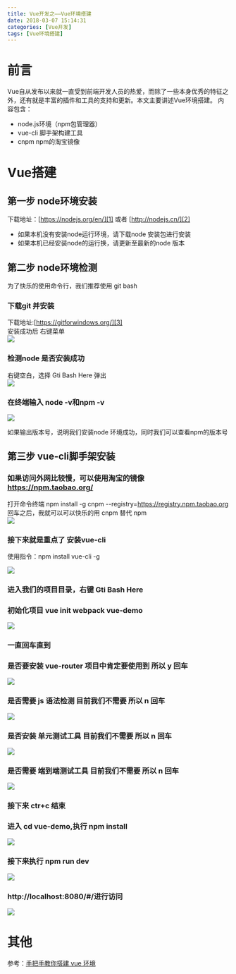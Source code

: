 ```yaml
---
title: Vue开发之——Vue环境搭建
date: 2018-03-07 15:14:31
categories: [Vue开发]
tags: [Vue环境搭建]
---
```

# 前言 
Vue自从发布以来就一直受到前端开发人员的热爱，而除了一些本身优秀的特征之外，还有就是丰富的插件和工具的支持和更新。本文主要讲述Vue环境搭建。  内容包含：  

- node.js环境（npm包管理器）
- vue-cli 脚手架构建工具
- cnpm npm的淘宝镜像

<!--more-->

# Vue搭建 

## 第一步 node环境安装
下载地址：[https://nodejs.org/en/][1] 或者 [http://nodejs.cn/][2]

- 如果本机没有安装node运行环境，请下载node 安装包进行安装
- 如果本机已经安装node的运行换，请更新至最新的node 版本  

	
## 第二步 node环境检测
为了快乐的使用命令行，我们推荐使用 git bash
### 下载git 并安装
下载地址:[https://gitforwindows.org/][3]  
安装成功后 右键菜单  
![][4]  
### 检测node 是否安装成功
右键空白，选择 Gti Bash Here 弹出  
![][5]    
### 在终端输入 node -v和npm -v 
![][6]  

如果输出版本号，说明我们安装node 环境成功，同时我们可以查看npm的版本号
## 第三步 vue-cli脚手架安装
### 如果访问外网比较慢，可以使用淘宝的镜像 https://npm.taobao.org/
打开命令终端 npm install -g cnpm --registry=https://registry.npm.taobao.org
回车之后，我就可以可以快乐的用 cnpm 替代 npm     
![][7]  
### 接下来就是重点了 安装vue-cli  
使用指令：npm install vue-cli -g  

![][8]  

### 进入我们的项目目录，右键 Gti Bash Here
### 初始化项目 vue init webpack vue-demo
![][9]  
### 一直回车直到
### 是否要安装 vue-router 项目中肯定要使用到 所以 y 回车
![][10] 
### 是否需要 js 语法检测 目前我们不需要 所以 n 回车
![][11]  
### 是否安装 单元测试工具 目前我们不需要 所以 n 回车
![][12]  
### 是否需要 端到端测试工具 目前我们不需要 所以 n 回车
![][13]  
### 接下来 ctr+c 结束
### 进入 cd vue-demo,执行 npm install
![][14]  
### 接下来执行 npm run dev
![][15]  
### http://localhost:8080/#/进行访问
![][16]  
# 其他 
参考：[手把手教你搭建 vue 环境][17]


[1]:  https://nodejs.org/en/
[2]: http://nodejs.cn/
[3]: https://gitforwindows.org/
[4]: http://p57lew834.bkt.clouddn.com/vue-git-bash.png
[5]: http://p57lew834.bkt.clouddn.com/vue-git-bash-here.png
[6]: http://p57lew834.bkt.clouddn.com/vue-npm-cmd.png
[7]: http://p57lew834.bkt.clouddn.com/vue-taobao.png
[8]: http://p57lew834.bkt.clouddn.com/vue-cli.png
[9]: http://p57lew834.bkt.clouddn.com/vue-go-demo.png
[10]: http://p57lew834.bkt.clouddn.com/vue-router.png
[11]: http://p57lew834.bkt.clouddn.com/vue-esl.png
[12]: http://p57lew834.bkt.clouddn.com/vue-test.png
[13]: http://p57lew834.bkt.clouddn.com/vue-nightwatch.png
[14]: http://p57lew834.bkt.clouddn.com/vue-npm-install.png
[15]: http://p57lew834.bkt.clouddn.com/vue-run.png
[16]: http://p57lew834.bkt.clouddn.com/vue-effect.png
[17]: https://segmentfault.com/a/1190000008922234
